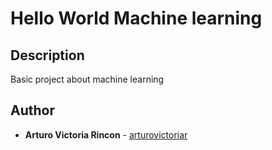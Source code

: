 # Hello World Machine learning

## Description
Basic project about machine learning

## Author
* **Arturo Victoria Rincon** - [arturovictoriar](https://github.com/arturovictoriar)
